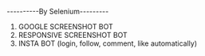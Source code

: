 ----------By Selenium---------

1. GOOGLE SCREENSHOT BOT
2. RESPONSIVE SCREENSHOT BOT
3. INSTA BOT
   (login, follow, comment, like automatically)